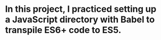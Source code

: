 # In this project, I practiced setting up a JavaScript directory with Babel to transpile ES6+ code to ES5.